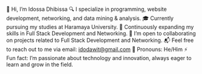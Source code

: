 👋 Hi, I’m Idossa Dhibissa
🔍 I specialize in programming, website development, networking, and data mining & analysis.
🎓 Currently pursuing my studies at Haramaya University.
🌱 Continuously expanding my skills in Full Stack Development and Networking.
🤝 I’m open to collaborating on projects related to Full Stack Development and Networking.
📬 Feel free to reach out to me via email: idodawit@gmail.com
💬 Pronouns: He/Him
⚡ Fun fact: I’m passionate about technology and innovation, always eager to learn and grow in the field.
